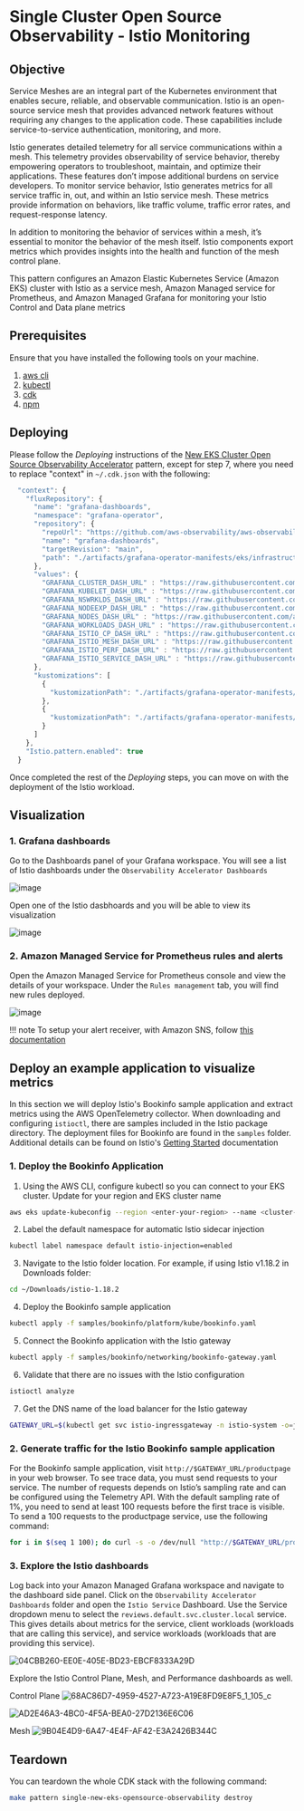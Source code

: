 # Single Cluster Open Source Observability - Istio Monitoring

## Objective

Service Meshes are an integral part of the Kubernetes environment that enables secure, reliable, and observable communication. Istio is an open-source service mesh that provides advanced network features without requiring any changes to the application code. These capabilities include service-to-service authentication, monitoring, and more.

Istio generates detailed telemetry for all service communications within a mesh. This telemetry provides observability of service behavior, thereby empowering operators to troubleshoot, maintain, and optimize their applications. These features don’t impose additional burdens on service developers. To monitor service behavior, Istio generates metrics for all service traffic in, out, and within an Istio service mesh. These metrics provide information on behaviors, like traffic volume, traffic error rates, and request-response latency.

In addition to monitoring the behavior of services within a mesh, it’s essential to monitor the behavior of the mesh itself. Istio components export metrics which provides insights into the health and function of the mesh control plane.

This pattern configures an Amazon Elastic Kubernetes Service (Amazon EKS) cluster with Istio as a service mesh,  Amazon Managed service for Prometheus, and Amazon Managed Grafana for monitoring your Istio Control and Data plane metrics


## Prerequisites

Ensure that you have installed the following tools on your machine.

1. [aws cli](https://docs.aws.amazon.com/cli/latest/userguide/install-cliv2.html)
2. [kubectl](https://Kubernetes.io/docs/tasks/tools/)
3. [cdk](https://docs.aws.amazon.com/cdk/v2/guide/getting_started.html#getting_started_install)
4. [npm](https://docs.npmjs.com/cli/v8/commands/npm-install)

## Deploying

Please follow the _Deploying_ instructions of the [New EKS Cluster Open Source Observability Accelerator](./single-new-eks-opensource-observability.md) pattern, except for step 7, where you need to replace "context" in `~/.cdk.json` with the following:

```typescript
  "context": {
    "fluxRepository": {
      "name": "grafana-dashboards",
      "namespace": "grafana-operator",
      "repository": {
        "repoUrl": "https://github.com/aws-observability/aws-observability-accelerator",
        "name": "grafana-dashboards",
        "targetRevision": "main",
        "path": "./artifacts/grafana-operator-manifests/eks/infrastructure"
      },
      "values": {
        "GRAFANA_CLUSTER_DASH_URL" : "https://raw.githubusercontent.com/aws-observability/aws-observability-accelerator/main/artifacts/grafana-dashboards/eks/infrastructure/cluster.json",
        "GRAFANA_KUBELET_DASH_URL" : "https://raw.githubusercontent.com/aws-observability/aws-observability-accelerator/main/artifacts/grafana-dashboards/eks/infrastructure/kubelet.json",
        "GRAFANA_NSWRKLDS_DASH_URL" : "https://raw.githubusercontent.com/aws-observability/aws-observability-accelerator/main/artifacts/grafana-dashboards/eks/infrastructure/namespace-workloads.json",
        "GRAFANA_NODEEXP_DASH_URL" : "https://raw.githubusercontent.com/aws-observability/aws-observability-accelerator/main/artifacts/grafana-dashboards/eks/infrastructure/nodeexporter-nodes.json",
        "GRAFANA_NODES_DASH_URL" : "https://raw.githubusercontent.com/aws-observability/aws-observability-accelerator/main/artifacts/grafana-dashboards/eks/infrastructure/nodes.json",
        "GRAFANA_WORKLOADS_DASH_URL" : "https://raw.githubusercontent.com/aws-observability/aws-observability-accelerator/main/artifacts/grafana-dashboards/eks/infrastructure/workloads.json",
        "GRAFANA_ISTIO_CP_DASH_URL" : "https://raw.githubusercontent.com/aws-observability/aws-observability-accelerator/v0.2.0/artifacts/grafana-dashboards/eks/istio/istio-control-plane-dashboard.json",
        "GRAFANA_ISTIO_MESH_DASH_URL" : "https://raw.githubusercontent.com/aws-observability/aws-observability-accelerator/v0.2.0/artifacts/grafana-dashboards/eks/istio/istio-mesh-dashboard.json",
        "GRAFANA_ISTIO_PERF_DASH_URL" : "https://raw.githubusercontent.com/aws-observability/aws-observability-accelerator/v0.2.0/artifacts/grafana-dashboards/eks/istio/istio-performance-dashboard.json",
        "GRAFANA_ISTIO_SERVICE_DASH_URL" : "https://raw.githubusercontent.com/aws-observability/aws-observability-accelerator/v0.2.0/artifacts/grafana-dashboards/eks/istio/istio-service-dashboard.json"
      },
      "kustomizations": [
        {
          "kustomizationPath": "./artifacts/grafana-operator-manifests/eks/infrastructure"
        },
        {
          "kustomizationPath": "./artifacts/grafana-operator-manifests/eks/istio"
        }
      ]
    },
    "Istio.pattern.enabled": true
  }
```

Once completed the rest of the _Deploying_ steps, you can move on with the deployment of the Istio workload.

## Visualization

### 1. Grafana dashboards

Go to the Dashboards panel of your Grafana workspace. You will see a list of Istio dashboards under the `Observability Accelerator Dashboards`

![image](https://github.com/preddy727/cdk-aws-observability-accelerator/assets/47993564/75c98c21-58f0-4876-8e6f-d88e625ea400)


Open one of the Istio dasbhoards and you will be able to view its visualization

![image](https://github.com/preddy727/cdk-aws-observability-accelerator/assets/47993564/4cd23a12-70ec-43a6-8410-3c1191530a82)


### 2. Amazon Managed Service for Prometheus rules and alerts

Open the Amazon Managed Service for Prometheus console and view the details of your workspace. Under the `Rules management` tab, you will find new rules deployed.

![image](https://github.com/preddy727/cdk-aws-observability-accelerator/assets/47993564/33c89dcb-853a-479c-a210-3870144161e5)


!!! note
    To setup your alert receiver, with Amazon SNS, follow [this documentation](https://docs.aws.amazon.com/prometheus/latest/userguide/AMP-alertmanager-receiver.html)

## Deploy an example application to visualize metrics

In this section we will deploy Istio's Bookinfo sample application and extract metrics using the AWS OpenTelemetry collector. When downloading and configuring `istioctl`, there are samples included in the Istio package directory. The deployment files for Bookinfo are found in the `samples` folder. Additional details can be found on Istio's [Getting Started](https://istio.io/latest/docs/setup/getting-started/) documentation

### 1. Deploy the Bookinfo Application

1. Using the AWS CLI, configure kubectl so you can connect to your EKS cluster. Update for your region and EKS cluster name
```sh
aws eks update-kubeconfig --region <enter-your-region> --name <cluster-name>
```
2. Label the default namespace for automatic Istio sidecar injection
```sh
kubectl label namespace default istio-injection=enabled
```
3. Navigate to the Istio folder location. For example, if using Istio v1.18.2 in Downloads folder:
```sh
cd ~/Downloads/istio-1.18.2
```
4. Deploy the Bookinfo sample application
```sh
kubectl apply -f samples/bookinfo/platform/kube/bookinfo.yaml
```
5. Connect the Bookinfo application with the Istio gateway
```sh
kubectl apply -f samples/bookinfo/networking/bookinfo-gateway.yaml
```
6. Validate that there are no issues with the Istio configuration
```sh
istioctl analyze
```
7. Get the DNS name of the load balancer for the Istio gateway
```sh
GATEWAY_URL=$(kubectl get svc istio-ingressgateway -n istio-system -o=jsonpath='{.status.loadBalancer.ingress[0].hostname}')
```

### 2. Generate traffic for the Istio Bookinfo sample application

For the Bookinfo sample application, visit `http://$GATEWAY_URL/productpage` in your web browser. To see trace data, you must send requests to your service. The number of requests depends on Istio’s sampling rate and can be configured using the Telemetry API. With the default sampling rate of 1%, you need to send at least 100 requests before the first trace is visible. To send a 100 requests to the productpage service, use the following command:
```sh
for i in $(seq 1 100); do curl -s -o /dev/null "http://$GATEWAY_URL/productpage"; done
```

### 3. Explore the Istio dashboards

Log back into your Amazon Managed Grafana workspace and navigate to the dashboard side panel. Click on the `Observability Accelerator Dashboards` folder and open the `Istio Service` Dashboard. Use the Service dropdown menu to select the `reviews.default.svc.cluster.local` service. This gives details about metrics for the service, client workloads (workloads that are calling this service), and service workloads (workloads that are providing this service).

![04CBB260-EE0E-405E-BD23-EBCF8333A29D](https://github.com/preddy727/cdk-aws-observability-accelerator/assets/47993564/60b9e537-4e69-476e-861d-7969bf1b91ef)


Explore the Istio Control Plane, Mesh, and Performance dashboards as well.

Control Plane 
![68AC86D7-4959-4527-A723-A19E8FD9E8F5_1_105_c](https://github.com/preddy727/cdk-aws-observability-accelerator/assets/47993564/7c0fa04d-beed-45f4-a5dc-97418323b4a9)

![AD2E46A3-4BC0-4F5A-BEA0-27D2136E6C06](https://github.com/preddy727/cdk-aws-observability-accelerator/assets/47993564/3c913641-8101-459d-87c1-d418433c1960)

Mesh 
![9B04E4D9-6A47-4E4F-AF42-E3A2426B344C](https://github.com/preddy727/cdk-aws-observability-accelerator/assets/47993564/366e33f5-5a54-4bef-afa6-c218aa31bdab)

## Teardown

You can teardown the whole CDK stack with the following command:

```bash
make pattern single-new-eks-opensource-observability destroy
```

